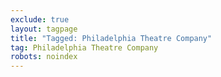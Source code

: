 ```yaml
---
exclude: true
layout: tagpage
title: "Tagged: Philadelphia Theatre Company"
tag: Philadelphia Theatre Company
robots: noindex
---
```


